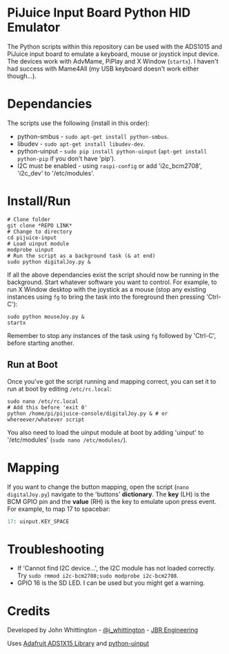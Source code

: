 # PiJuice Input Board Python HID Emulator

The Python scripts within this repository can be used with the ADS1015 and PiJuice input
board to emulate a keyboard, mouse or joystick input device. The devices work
with AdvMame, PiPlay and X Window (`startx`). I haven't had success with
Mame4All (my USB keyboard doesn't work either though...).

# Dependancies

The scripts use the following (install in this order):

* python-smbus - `sudo apt-get install python-smbus`.
* libudev - `sudo apt-get install libudev-dev`.
* python-uinput - `sudo pip install python-uinput` (`apt-get install
  python-pip` if you don't have 'pip').
* I2C must be enabled - using `raspi-config` or add 'i2c_bcm2708', 'i2c_dev' to
  '/etc/modules'.

# Install/Run

```
# Clone folder
git clone *REPO LINK*
# Change to directory
cd pijuice-input
# Load uinput module
modprobe uinput
# Run the script as a background task (& at end)
sudo python digitalJoy.py &
```

If all the above dependancies exist the script should now be running in the
background. Start whatever software you want to control. For example, to run X
Window desktop with the joystick as a mouse (stop any existing instances using
`fg` to bring the task into the foreground then pressing 'Ctrl-C'):

```
sudo python mouseJoy.py &
startx
```

Remember to stop any instances of the task using `fg` followed by 'Ctrl-C',
before starting another.

## Run at Boot

Once you've got the script running and mapping correct, you can set it to run
at boot by editing `/etc/rc.local`:

```
sudo nano /etc/rc.local
# Add this before 'exit 0'
python /home/pi/pijuice-console/digitalJoy.py & # or whereever/whatever script
```

You also need to load the uinput module at boot by adding 'uinput' to
'/etc/modules' (`sudo nano /etc/modules/`).

# Mapping

If you want to change the button mapping, open the script (`nano digitalJoy.py`)
navigate to the 'buttons' **dictionary**. The **key** (LH) is the BCM GPIO pin
and the **value** (RH) is the key to emulate upon press event. For example, to
map 17 to spacebar:

```python
17: uinput.KEY_SPACE
```

# Troubleshooting

* If 'Cannot find I2C device...', the I2C module has not loaded correctly. Try
  `sudo rmmod i2c-bcm2708;sudo modprobe i2c-bcm2708`.
* GPIO 16 is the SD LED. I can be used but you might get a warning.

# Credits

Developed by John Whittington -
[@j_whittington](http://www.twitter.com/j_whittington) - [JBR
Engineering](http://www.jbrengineering.co.uk)

Uses [Adafruit ADS1X15 Library](https://github.com/adafruit/Adafruit-Raspberry-Pi-Python-Code) and [python-uinput](https://github.com/tuomasjjrasanen/python-uinput)
